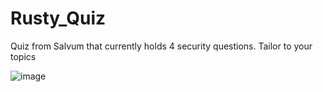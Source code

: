 # Rusty_Quiz
Quiz from Salvum that currently holds 4 security questions. Tailor to your topics

![image](https://github.com/STashakkori/Rusty_Quiz/assets/4257899/b4f9feb1-a353-41c8-a4a5-bb316a663d45)
